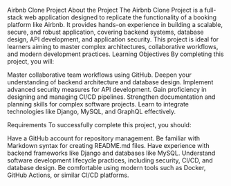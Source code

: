 Airbnb Clone Project
About the Project
The Airbnb Clone Project is a full-stack web application designed to replicate the functionality of a booking platform like Airbnb. It provides hands-on experience in building a scalable, secure, and robust application, covering backend systems, database design, API development, and application security. This project is ideal for learners aiming to master complex architectures, collaborative workflows, and modern development practices.
Learning Objectives
By completing this project, you will:

Master collaborative team workflows using GitHub.
Deepen your understanding of backend architecture and database design.
Implement advanced security measures for API development.
Gain proficiency in designing and managing CI/CD pipelines.
Strengthen documentation and planning skills for complex software projects.
Learn to integrate technologies like Django, MySQL, and GraphQL effectively.

Requirements
To successfully complete this project, you should:

Have a GitHub account for repository management.
Be familiar with Markdown syntax for creating README.md files.
Have experience with backend frameworks like Django and databases like MySQL.
Understand software development lifecycle practices, including security, CI/CD, and database design.
Be comfortable using modern tools such as Docker, GitHub Actions, or similar CI/CD platforms.

